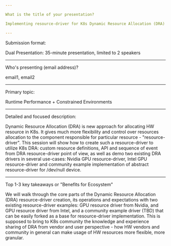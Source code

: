 ```yaml
---

What is the title of your presentation?

Implementing resource-driver for K8s Dynamic Resource Allocation (DRA)

---
```


Submission format:

Dual Presentation: 35-minute presentation, limited to 2 speakers

---

Who's presenting (email address)? 

email1, email2

---

Primary topic:

Runtime Performance + Constrained Environments

---

Detailed and focused description:

Dynamic Resource Allocation (DRA) is new approach for allocating HW resource in K8s. It gives much more flexibility and control over resources allocation to the component responsible for particular resource - "resource-driver". This session will show how to create such a resource-driver to utilize K8s DRA: custom resource definitions, API and sequence of event from DRA resource-driver point of view, as well as demo two existing DRA drivers in several use-cases: Nvidia GPU resource-driver, Intel GPU resource-driver and community example implementation of abstract resource-driver for /dev/null device.

---

Top 1-3 key takeaways or "Benefits for Ecosystem"

We will walk through the core parts of the Dynamic Resource Allocation (DRA) resource-driver creation, its operations and expectations with two existing resource-driver examples: GPU resource driver from Nvidia, and GPU resource driver from Intel, and a community example driver (TBD) that can be easily forked as a base for resource-driver implementation. This is supposed to bring to K8s community the knowledge and experience sharing of DRA from vendor and user perspective - how HW vendors and community in general can make usage of HW resources more flexible, more granular.
